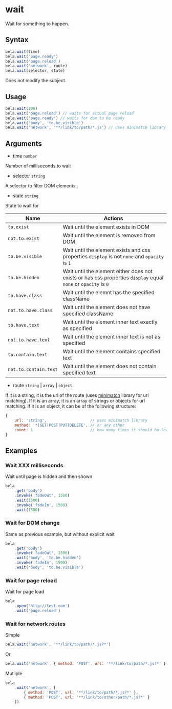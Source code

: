# wait

Wait for something to happen.

## Syntax

```js
bela.wait(time)
bela.wait('page.ready')
bela.wait('page.reload')
bela.wait('network', route)
bela.wait(selector, state)
```
Does not modify the subject.

## Usage

```js
bela.wait(100)
bela.wait('page.reload') // waits for actual page reload
bela.wait('page.ready') // waits for dom to be ready
bela.wait('body', 'to.be.visible')
bela.wait('network', '**/link/to/path/*.js') // uses minimatch library
```

## Arguments

- time `number`

Number of milliseconds to wait

- selector `string`

A selector to filter DOM elements.

- state `string`

State to wait for

| Name | Actions |
| ---- | ------- |
| `to.exist` | Wait until the element exists in DOM |
| `not.to.exist` | Wait until the element is removed from DOM |
| `to.be.visible` | Wait until the element exists and css properties `display` is not `none` and `opacity` is `1` |
| `to.be.hidden` | Wait until the element either does not exists or has css properties `display` equal `none` or  `opacity` is `0`
| `to.have.class` | Wait until the elemnt has the specified className |
| `not.to.have.class` | Wait until the element does not have specified className |
| `to.have.text` | Wait until the element inner text exactly as specified |
| `not.to.have.text` | Wait until the element inner text is not as specified |
| `to.contain.text` | Wait until the element contains specified text |
| `not.to.contain.text` | Wait until the element does not contain specified text |

- route `string` | `array` | `object`

If it is a string, it is the url of the route (uses [minimatch](https://github.com/motemen/minimatch-cheat-sheet) library for url matching). If it is an array, it is an array of strings or objects for url matching. If it is an object, it can be of the following structure:
```js
{
    url: 'string',                   // uses minimatch library
    method: '*|GET|POST|PUT|DELETE', // or any other
    count: 1                         // how many times it should be loaded
}

```

## Examples

### Wait XXX milliseconds

Wait until page is hidden and then shown

```js
bela
    .get('body')
    .invoke('fadeOut', 1500)
    .wait(1500)
    .invoke('fadeIn', 1500)
    .wait(1500)
```

### Wait for DOM change

Same as previous example, but without explicit wait

```js
bela
    .get('body')
    .invoke('fadeOut', 1500)
    .wait('body', 'to.be.hidden')
    .invoke('fadeIn', 1500)
    .wait('body', 'to.be.visible')
```

### Wait for page reload

Wait for page load

```js
bela
    .open('http://test.com')
    .wait('page.reload')
```

### Wait for network routes

Simple

```js
bela.wait('network', '**/link/to/path/*.js?*')
```
 Or

```js
bela.wait('network', { method: 'POST', url: '**/link/to/path/*.js?*' })
```

Mutliple

```js
bela
    .wait('network', [
        { method: 'POST', url: '**/link/to/path/*.js?*' },
        { method: 'POST', url: '**/link/to/other/path/*.js?*' }
    ])
```